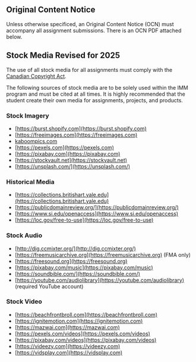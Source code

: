 ## Original Content Notice

Unless otherwise specificed, an Original Content Notice (OCN) must accompany all assignment submissions. There is an OCN PDF attached below.

## Stock Media Revised for 2025

The use of all stock media for all assignments must comply with the [Canadian Copyright Act](https://laws-lois.justice.gc.ca/eng/acts/C-42/Index.html).

The following sources of stock media are to be solely used within the IMM program and must be cited at all times. It is highly recommended that the student create their own media for assignments, projects, and products.

### Stock Imagery

- [https://burst.shopify.com](https://burst.shopify.com)
- [https://freeimages.com](https://freeimages.com)
- [kaboompics.com](https://kaboompics.com/)
- [https://pexels.com](https://pexels.com)
- [https://pixabay.com](https://pixabay.com)
- [https://stockvault.net](https://stockvault.net)
- [https://unsplash.com/](https://unsplash.com/)

### Historical Media

- [https://collections.britishart.yale.edu](https://collections.britishart.yale.edu)
- [https://publicdomainreview.org/](https://publicdomainreview.org/)
- [https://www.si.edu/openaccess](https://www.si.edu/openaccess)
- [https://loc.gov/free-to-use](https://loc.gov/free-to-use)

### Stock Audio

- [http://dig.ccmixter.org/](http://dig.ccmixter.org/)
- [https://freemusicarchive.org](https://freemusicarchive.org) (FMA only)
- [https://freesound.org](https://freesound.org)
- [https://pixabay.com/music](https://pixabay.com/music)
- [https://soundbible.com/](https://soundbible.com/)
- [https://youtube.com/audiolibrary](https://youtube.com/audiolibrary) (required YouTube account)

### Stock Video

- [https://beachfrontbroll.com](https://beachfrontbroll.com)
- [https://ignitemotion.com](https://ignitemotion.com)
- [https://mazwai.com](https://mazwai.com)
- [https://pexels.com/videos](https://pexels.com/videos)
- [https://pixabay.com/videos](https://pixabay.com/videos)
- [https://videezy.com](https://videezy.com)
- [https://vidsplay.com](https://vidsplay.com)
